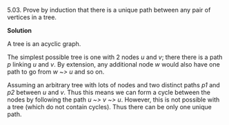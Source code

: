 5.03.  Prove by induction that there is a unique path between any pair of vertices in a tree.

**Solution**

A tree is an acyclic graph.

The simplest possible tree is one with 2 nodes *u* and *v*; there there is a path *p* linking *u* and *v*. By extension,
any additional node *w* would also have one path to go from *w ~> u* and so on.

Assuming an arbitrary tree with lots of nodes and two distinct paths *p1* and *p2* between *u* and *v*.
Thus this means we can form a cycle between the nodes by following the path *u ~> v ~> u*. However, this is
not possible with a tree (which do not contain cycles). Thus there can be only one unique path.